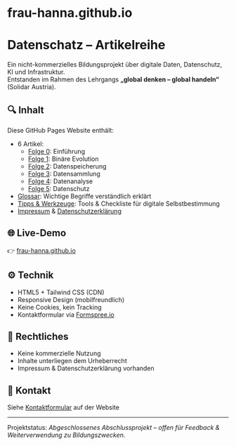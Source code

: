 # frau-hanna.github.io
# Datenschatz – Artikelreihe

Ein nicht-kommerzielles Bildungsprojekt über digitale Daten, Datenschutz, KI und Infrastruktur.  
Entstanden im Rahmen des Lehrgangs **„global denken – global handeln“** (Solidar Austria).

## 🔍 Inhalt

Diese GitHub Pages Website enthält:

- 6 Artikel:
  - [Folge 0](daten0.html): Einführung
  - [Folge 1](daten1.html): Binäre Evolution
  - [Folge 2](daten2.html): Datenspeicherung
  - [Folge 3](daten3.html): Datensammlung
  - [Folge 4](daten4.html): Datenanalyse
  - [Folge 5](daten5.html): Datenschutz
- [Glossar](glossar.html): Wichtige Begriffe verständlich erklärt
- [Tipps & Werkzeuge](tipps.html): Tools & Checkliste für digitale Selbstbestimmung
- [Impressum](impressum.html) & [Datenschutzerklärung](datenschutz.html)

## 🌐 Live-Demo

👉 [frau-hanna.github.io](https://frau-hanna.github.io/)

## ⚙️ Technik

- HTML5 + Tailwind CSS (CDN)
- Responsive Design (mobilfreundlich)
- Keine Cookies, kein Tracking
- Kontaktformular via [Formspree.io](https://formspree.io)

## 🔐 Rechtliches

- Keine kommerzielle Nutzung
- Inhalte unterliegen dem Urheberrecht
- Impressum & Datenschutzerklärung vorhanden

## 💬 Kontakt

Siehe [Kontaktformular](index.html#kontakt) auf der Website 

---

Projektstatus: _Abgeschlossenes Abschlussprojekt – offen für Feedback & Weiterverwendung zu Bildungszwecken._

